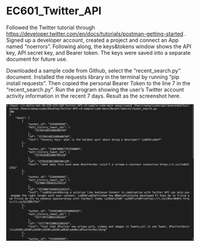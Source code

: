 # EC601_Twitter_API


Followed the Twitter tutorial through https://developer.twitter.com/en/docs/tutorials/postman-getting-started . Signed up a developer account, created a project and connect an App named “noerrors”. Following along, the keys&tokens window shows the API key, API secret key, and Bearer token. The keys were saved into a separate document for future use. 

Downloaded a sample code from Github, select the “recent_search.py” document. Installed the requests library in the terminal by running “pip install requests”. Then copied the personal Bearer Token to the line 7 in the “recent_search.py”. Run the program showing the user’s Twitter account activity information in the recent 7 days. Result as the screenshot here. 

![alt text](https://github.com/rwrw123/EC601_Twitter_API/blob/main/api%20result.png)
